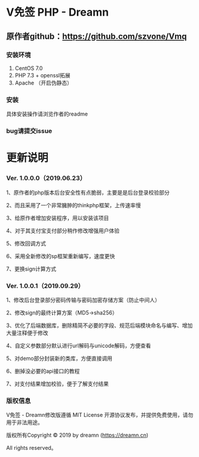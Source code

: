 # V免签 PHP - Dreamn

## 原作者github：https://github.com/szvone/Vmq

###  安装环境
1. CentOS 7.0
2. PHP 7.3 + openssl拓展
3. Apache （开启伪静态）

### 安装

具体安装操作请浏览作者的readme

### bug请提交issue

# 更新说明

### Ver. 1.0.0.0（2019.06.23）

1、原作者的php版本后台安全性有点脆弱，主要是是后台登录校验部分

2、而且采用了一个非常臃肿的thinkphp框架，上传速率慢

3、给原作者增加安装程序，用以安装该项目

4、对于其支付宝支付部分稍作修改增强用户体验

5、修改回调方式

6、采用全新修改的sp框架重新编写，速度更快

7、更换sign计算方式

### Ver. 1.0.0.1（2019.09.29）

1、修改后台登录部分密码传输与密码加密存储方案（防止中间人）

2、修改sign的最终计算方案（MD5->sha256）

3、优化了后端数据库，删除精简不必要的字段、规范后端模块命名与编写、增加大量注释便于修改

4、自定义参数部分默认进行url解码与unicode解码，方便查看

5、对demo部分封装新的类库，方便直接调用

6、删掉没必要的api接口的教程

7、对支付结果增加校验，便于了解支付结果

### 版权信息

V免签 - Dreamn修改版遵循 MIT License 开源协议发布，并提供免费使用，请勿用于非法用途。

版权所有Copyright © 2019 by dreamn (https://dreamn.cn)

All rights reserved。